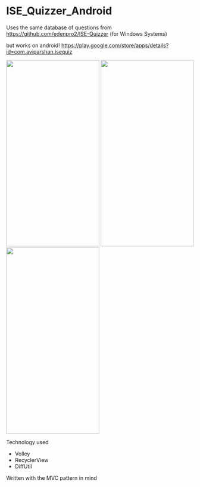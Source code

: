 # ISE_Quizzer_Android

Uses the same database of questions from https://github.com/edenpro2/ISE-Quizzer (for Windows Systems)

but works on android! 
https://play.google.com/store/apps/details?id=com.aviparshan.isequiz
<p float="left">

<img src="https://user-images.githubusercontent.com/5733247/222715966-048089e7-7ea6-4800-aa3d-9230f2ea1ea0.jpg" width="250" height="500">
<img src="https://user-images.githubusercontent.com/5733247/222715971-7e473826-ee5c-4454-9000-be41c291a54f.jpg" width="250" height="500">
<img src="https://user-images.githubusercontent.com/5733247/222715980-844cce89-7f44-4624-bee7-c7ca7330d7eb.jpg" width="250" height="500">

</p>


Technology used

- Volley
- RecyclerView
- DiffUtil 

Written with the MVC pattern in mind

